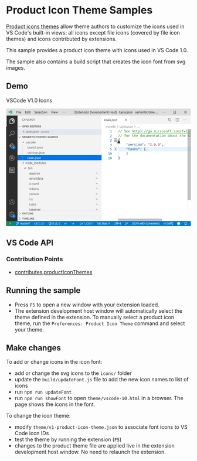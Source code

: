 # Product Icon Theme Samples

[Product icons themes](https://code.visualstudio.com/api/extension-guides/product-icon-theme)
allow theme authors to customize the icons used in VS Code's built-in views: all
icons except file icons (covered by file icon themes) and icons contributed by
extensions.

This sample provides a product icon theme with icons used in VS Code 1.0.

The sample also contains a build script that creates the icon font from svg
images.

## Demo

VSCode V1.0 Icons

![Sample VSCode 1.0](./demo.png)

## VS Code API

### Contribution Points

-   [contributes.productIconThemes](https://code.visualstudio.com/api/references/contribution-points#contributes.productIconThemes)

## Running the sample

-   Press `F5` to open a new window with your extension loaded.
-   The extension development host window will automatically select the theme
    defined in the extension. To manually select a product icon theme, run the
    `Preferences: Product Icon Theme` command and select your theme.

## Make changes

To add or change icons in the icon font:

-   add or change the svg icons to the `icons/` folder
-   update the `build/updateFont.js` file to add the new icon names to list of
    icons
-   run `npm run updateFont`
-   run `npm run showFont` to open `theme/vscode-10.html` in a browser. The page
    shows the icons in the font.

To change the icon theme:

-   modify `theme/v1-product-icon-theme.json` to associate font icons to VS Code
    icon IDs
-   test the theme by running the extension (`F5`)
-   changes to the product theme file are applied live in the extension
    development host window. No need to relaunch the extension.
